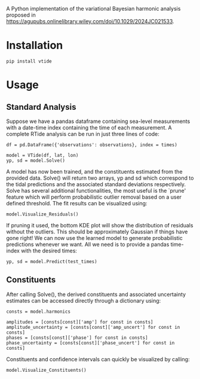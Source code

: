 A Python implementation of the variational Bayesian harmonic analysis proposed in https://agupubs.onlinelibrary.wiley.com/doi/10.1029/2024JC021533. 

# Installation
```
pip install vtide
```
# Usage
## Standard Analysis
Suppose we have a pandas dataframe containing sea-level measurements with a date-time index containing the time of each measurement. A complete RTide analysis can be run in just three lines of code: 
```
df = pd.DataFrame({'observations': observations}, index = times)

model = VTide(df, lat, lon)
yp, sd = model.Solve()
```
A model has now been trained, and the constituents estimated from the provided data. Solve() will return two arrays, yp and sd which correspond to the tidal predictions and the associated standard deviations respectively. Solve has several additional functionalities, the most useful is the `prune' feature which will perform probabilistic outlier removal based on a user defined threshold. The fit results can be visualized using:
```
model.Visualize_Residuals()
```
If pruning it used, the bottom KDE plot will show the distribution of residuals without the outliers. This should be approximately Gaussian if things have gone right! We can now use the learned model to generate probabilistic predictions whenever we want. All we need is to provide a pandas time-index with the desired times:
```
yp, sd = model.Predict(test_times)
```

## Constituents
After calling Solve(), the derived constituents and associated uncertainty estimates can be accessed directly through a dictionary using:
```
consts = model.harmonics

amplitudes = [consts[const]['amp'] for const in consts]
amplitude_uncertainty = [consts[const]['amp_uncert'] for const in consts]
phases = [consts[const]['phase'] for const in consts]
phase_uncertainty = [consts[const]['phase_uncert'] for const in consts]
```
Constituents and confidence intervals can quickly be visualized by calling:
```
model.Visualize_Constituents()
```







